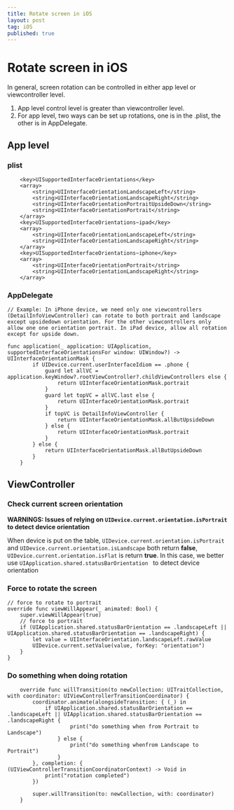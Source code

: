 ```yaml
---
title: Rotate screen in iOS
layout: post
tag: iOS
published: true
---
```



# Rotate screen in iOS
In general, screen rotation can be controlled in either app level or viewcontroller level.  
1. App level control level is greater than viewcontroller level.  
2. For app level, two ways can be set up rotations, one is in the .plist, the other is in AppDelegate.  
 
## App level 
### plist  

```
    <key>UISupportedInterfaceOrientations</key>
    <array>
        <string>UIInterfaceOrientationLandscapeLeft</string>
        <string>UIInterfaceOrientationLandscapeRight</string>
        <string>UIInterfaceOrientationPortraitUpsideDown</string>
        <string>UIInterfaceOrientationPortrait</string>
    </array>
    <key>UISupportedInterfaceOrientations~ipad</key>
    <array>
        <string>UIInterfaceOrientationLandscapeLeft</string>
        <string>UIInterfaceOrientationLandscapeRight</string>
    </array>
    <key>UISupportedInterfaceOrientations~iphone</key>
    <array>
        <string>UIInterfaceOrientationPortrait</string>
        <string>UIInterfaceOrientationLandscapeRight</string>
    </array>
```

### AppDelegate  
```
// Example: In iPhone device, we need only one viewcontrollers (DetailInfoViewController) can rotate to both portrait and landscape except upsidedown orientation. For the other viewcontrollers only allow one one orientation portrait. In iPad device, allow all rotation except for upside down.

func application(_ application: UIApplication, supportedInterfaceOrientationsFor window: UIWindow?) -> UIInterfaceOrientationMask {
        if UIDevice.current.userInterfaceIdiom == .phone {
            guard let allVC = application.keyWindow?.rootViewController?.childViewControllers else {
                return UIInterfaceOrientationMask.portrait
            }
            guard let topVC = allVC.last else {
                return UIInterfaceOrientationMask.portrait
            }
            if topVC is DetailInfoViewController {  
                return UIInterfaceOrientationMask.allButUpsideDown
            } else {
                return UIInterfaceOrientationMask.portrait
            }
        } else {
            return UIInterfaceOrientationMask.allButUpsideDown
        }
    }

```  


## ViewController  

### Check current screen orientation

**WARNINGS: Issues of relying on ```UIDevice.current.orientation.isPortrait``` to detect device orientation**

When device is put on the table, ```UIDevice.current.orientation.isPortrait``` and ```UIDevice.current.orientation.isLandscape``` both return **false**, ```UIDevice.current.orientation.isFlat``` is return **true**. In this case, we better use ```UIApplication.shared.statusBarOrientation ``` to detect device orientation

### Force to rotate the screen
```
// force to rotate to portrait
override func viewWillAppear(_ animated: Bool) {
    super.viewWillAppear(true)
    // force to portrait
    if (UIApplication.shared.statusBarOrientation == .landscapeLeft || UIApplication.shared.statusBarOrientation == .landscapeRight) {
        let value = UIInterfaceOrientation.landscapeLeft.rawValue
        UIDevice.current.setValue(value, forKey: "orientation")
    }
}
```

### Do something when doing rotation  
```
    override func willTransition(to newCollection: UITraitCollection, with coordinator: UIViewControllerTransitionCoordinator) {
        coordinator.animate(alongsideTransition: { (_) in
            if UIApplication.shared.statusBarOrientation == .landscapeLeft || UIApplication.shared.statusBarOrientation == .landscapeRight {
                    print("do something when from Portrait to Landscape")
                } else {
                    print("do something whenfrom Landscape to Portrait")
                }
        }, completion: { (UIViewControllerTransitionCoordinatorContext) -> Void in
            print("rotation completed")
        })
        
        super.willTransition(to: newCollection, with: coordinator)
    }

```



